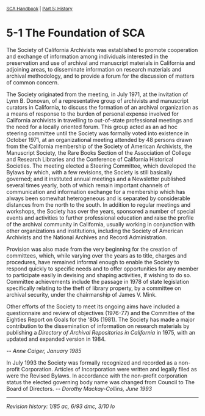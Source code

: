 <sup>[SCA Handbook](/sca-handbook/index.html) | [Part 5: History](../05_history/index.html)</sup> 

# 5-1 The Foundation of SCA

The Society of California Archivists was established to promote cooperation and exchange of information among individuals interested in the preservation and use of archival and manuscript materials in California and adjoining areas, to disseminate information on research materials and archival methodology, and to provide a forum for the discussion of matters of common concern.

The Society originated from the meeting, in July 1971, at the invitation of Lynn B. Donovan, of a representative group of archivists and manuscript curators in California, to discuss the formation of an archival organization as a means of response to the burden of personal expense involved for California archivists in travelling to out-of-state professional meetings and the need for a locally oriented forum. This group acted as an ad hoc steering committee until the Society was formally voted into existence in October 1971, at an organizational meeting attended by 48 persons drawn from the California membership of the Society of American Archivists, the Manuscript Society, the Rare Books Section of the Association of College and Research Libraries and the Conference of California Historical Societies. The meeting elected a Steering Committee, which developed the Bylaws by which, with a few revisions, the Society is still basically governed; and it instituted annual meetings and a Newsletter published several times yearly, both of which remain important channels of communication and information exchange for a membership which has always been somewhat heterogeneous and is separated by considerable distances from the north to the south. In addition to regular meetings and workshops, the Society has over the years, sponsored a number of special events and activities to further professional education and raise the profile of the archival community in California, usually working in conjunction with other organizations and institutions, including the Society of American Archivists and the National Archives and Record Administration.

Provision was also made from the very beginning for the creation of committees, which, while varying over the years as to title, charges and procedures, have remained informal enough to enable the Society to respond quickly to specific needs and to offer opportunities for any member to participate easily in devising and shaping activities, if wishing to do so. Committee achievements include the passage in 1978 of state legislation specifically relating to the theft of library property, by a committee on archival security, under the chairmanship of James V. Mink.

Other efforts of the Society to meet its ongoing aims have included a questionnaire and review of objectives (1976-77) and the Committee of the Eighties Report on Goals for the '80s (1981). The Society has made a major contribution to the dissemination of information on research materials by publishing a _Directory of Archival Repositories in California_ in 1975, with an updated and expanded version in 1984.

_-- Anne Caiger, January 1985_

In July 1993 the Society was formally recognized and recorded as a non-profit Corporation. Articles of Incorporation were written and legally filed as were the Revised Bylaws. In accordance with the non-profit corporation status the elected governing body name was changed from Council to The Board of Directors.
_-- Dorothy Mackay-Collins, June 1993_

***
_Revision history: 1/85 ac, 6/93 dmc, 3/10 lo_
